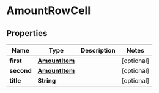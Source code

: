 # AmountRowCell

## Properties
Name | Type | Description | Notes
------------ | ------------- | ------------- | -------------
**first** | [**AmountItem**](AmountItem.md) |  |  [optional]
**second** | [**AmountItem**](AmountItem.md) |  |  [optional]
**title** | **String** |  |  [optional]

